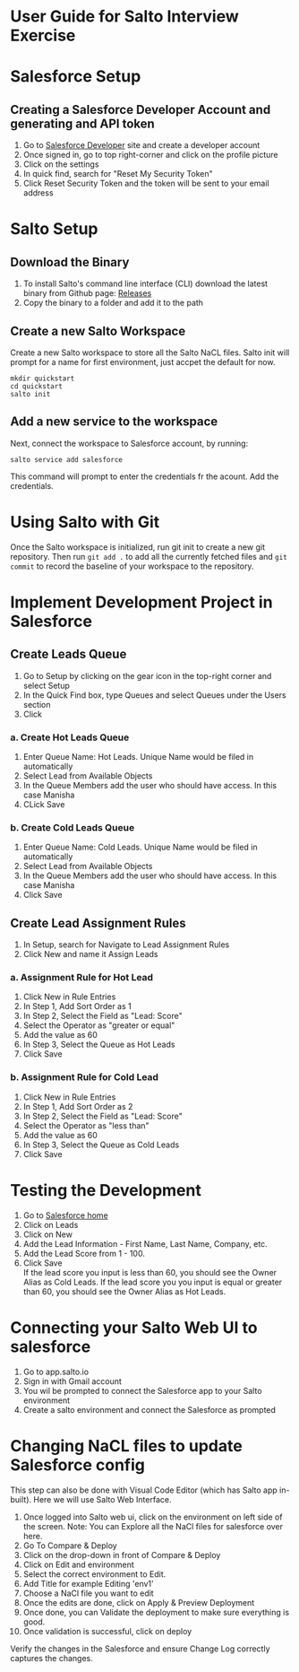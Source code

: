 # **User Guide for Salto Interview Exercise**
# **Salesforce Setup**
## **Creating a Salesforce Developer Account and generating and API token**
1. Go to [Salesforce Developer](https://developer.salesforce.com/signup) site and create a developer account
2. Once signed in, go to top right-corner and click on the profile picture
3. Click on the settings
4. In quick find, search for "Reset My Security Token"
5. Click Reset Security Token and the token will be sent to your email address

# **Salto Setup**
## Download the Binary
1. To install Salto's command line interface (CLI) download the latest binary from Github page: [Releases](https://github.com/salto-io/salto/releases/tag/v0.5.0)
2. Copy the binary to a folder and add it to the path
## Create a new Salto Workspace
Create a new Salto workspace to store all the Salto NaCL files. Salto init will prompt for a name for first environment, just accpet the default for now.
```
mkdir quickstart
cd quickstart
salto init
```
## Add a new service to the workspace
Next, connect the workspace to Salesforce account, by running:
```
salto service add salesforce
```
This command will prompt to enter the credentials fr the acount. Add the credentials.
# Using Salto with Git
Once the Salto workspace is initialized, run git init to create a new git repository. Then run `git add .` to add all the currently fetched files and `git commit` to record the baseline of your workspace to the repository.
# Implement Development Project in Salesforce
## Create Leads Queue
1. Go to Setup by clicking on the gear icon in the top-right corner and select Setup
2. In the Quick Find box, type Queues and select Queues under the Users section
3. Click 
### a. Create Hot Leads Queue
1. Enter Queue Name: Hot Leads. Unique Name would be filed in automatically
2. Select Lead from Available Objects
3. In the Queue Members add the user who should have access. In this case Manisha
4. CLick Save
### b. Create Cold Leads Queue
1. Enter Queue Name: Cold Leads. Unique Name would be filed in automatically
2. Select Lead from Available Objects
3. In the Queue Members add the user who should have access. In this case Manisha
4. Click Save
## Create Lead Assignment Rules
1. In Setup, search for Navigate to Lead Assignment Rules
2. Click New and name it Assign Leads
### a. Assignment Rule for Hot Lead
1. Click New in Rule Entries
2. In Step 1, Add Sort Order as 1
3. In Step 2, Select the Field as "Lead: Score"
4. Select the Operator as "greater or equal"
5. Add the value as 60
6. In Step 3, Select the Queue as Hot Leads
7. Click Save
### b. Assignment Rule for Cold Lead
1. Click New in Rule Entries
2. In Step 1, Add Sort Order as 2
3. In Step 2, Select the Field as "Lead: Score"
4. Select the Operator as "less than"
5. Add the value as 60
6. In Step 3, Select the Queue as Cold Leads
7. Click Save
# Testing the Development
1. Go to [Salesforce home](https://manishainc-dev-ed.develop.lightning.force.com/lightning/page/home)
2. Click on Leads
3. Click on New
4. Add the Lead Information - First Name, Last Name, Company, etc.
5. Add the Lead Score from 1 - 100.
6. Click Save\
If the lead score you input is less than 60, you should see the Owner Alias as Cold Leads. If the lead score you you input is equal or greater than 60, you should see the Owner Alias as Hot Leads.
# Connecting your Salto Web UI to salesforce
1. Go to app.salto.io
2. Sign in with Gmail account
3. You wil be prompted to connect the Salesforce app to your Salto environment
4. Create a salto environment and connect the Salesforce as prompted
# Changing NaCL files to update Salesforce config
This step can also be done with Visual Code Editor (which has Salto app in-built). Here we will use Salto Web Interface.
1. Once logged into Salto web ui, click on the environment on left side of the screen.
Note: You can Explore all the NaCl files for salesforce over here.
2. Go To Compare & Deploy
3. Click on the drop-down in front of Compare & Deploy
4. Click on Edit and environment
5. Select the correct environment to Edit.
6. Add Title for example Editing 'env1'
7. Choose a NaCl file you want to edit
8. Once the edits are done, click on Apply & Preview Deployment
9. Once done, you can Validate the deployment to make sure everything is good.
10. Once validation is successful, click on deploy

Verify the changes in the Salesforce and ensure Change Log correctly captures the changes.
